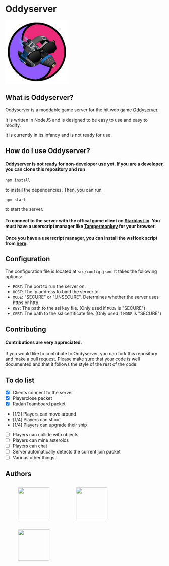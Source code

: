 # Oddyserver
<img src="./images/oddyserver.png" width="200" height="200">

## What is Oddyserver?
Oddyserver is a moddable game server for the hit web game [Oddyserver](https://starblast.io/).

It is written in NodeJS and is designed to be easy to use and easy to modify.

It is currently in its infancy and is not ready for use.

## How do I use Oddyserver?
#### Oddyserver is not ready for non-developer use yet. If you are a developer, you can clone this repository and run 
```
npm install
```
to install the dependencies. Then, you can run
```
npm start
```
to start the server.

#### To connect to the server with the offical game client on [Starblast.io](https://starblast.io/). You must have a userscript manager like [Tampermonkey](https://www.tampermonkey.net/) for your browser.
#### Once you have a userscript manager, you can install the wsHook script from [here](./src/userscripts/wshook.js).



## Configuration
The configuration file is located at `src/config.json`. It takes the following options:
- `PORT`: The port to run the server on.
- `HOST`: The ip address to bind the server to.
- `MODE`: "SECURE" or "UNSECURE". Determines whether the server uses https or http.
- `KEY`: The path to the ssl key file. (Only used if `MODE` is "SECURE")
- `CERT`: The path to the ssl certificate file. (Only used if `MODE` is "SECURE")

## Contributing
#### Contributions are very appreciated.

If you would like to contribute to Oddyserver, you can fork this repository and make a pull request. Please make sure that your code is well documented and that it follows the style of the rest of the code.

## To do list
- [X] Clients connect to the server
- [X] Playerclose packet
- [X] Radar/Teamboard packet
- [1/2] Players can move around
- [1/4] Players can shoot
- [1/4] Players can upgrade their ship
- [ ] Players can collide with objects
- [ ] Players can mine asteroids
- [ ] Players can chat
- [ ] Server automatically detects the current join packet
- [ ] Various other things...

## Authors
<p align="center">
  <figure style="display: inline-block; text-align: center; width: 100px;">
    <a href="https://github.com/dpleshkov">
      <img src="https://avatars.githubusercontent.com/u/22554516?v=4" width="100" height="100">
    </a>
  </figure>
  <figure style="display: inline-block; text-align: center; width: 100px;">
    <a href="https://github.com/PixelMelt">
      <img src="https://avatars.githubusercontent.com/u/44953835?v=4" width="100" height="100">
    </a>
  </figure>
  <figure style="display: inline-block; text-align: center; width: 100px;">
    <a href="https://github.com/Bhpsngum">
      <img src="https://avatars.githubusercontent.com/u/53442511?v=4" width="100" height="100">
    </a>
  </figure>
</p>
